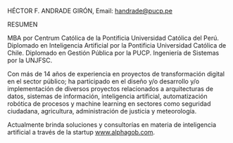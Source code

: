 HÉCTOR F. ANDRADE GIRÓN, Email: handrade@pucp.pe

RESUMEN

MBA por Centrum Católica de la Pontificia Universidad Católica del Perú. Diplomado en Inteligencia Artificial por la Pontificia Universidad Católica de Chile. Diplomado en Gestión Pública por la PUCP. Ingeniería de Sistemas por la UNJFSC.

Con más de 14 años de experiencia en proyectos de transformación digital en el sector público; ha participado en el diseño y/o desarrollo y/o implementación de diversos proyectos relacionados a arquitecturas de datos, sistemas de información, inteligencia artificial, automatización robótica de procesos y machine learning en sectores como seguridad ciudadana, agricultura, administración de justicia y meteorología.

Actualmente brinda soluciones y consultorías en materia de inteligencia artificial a través de la startup www.alphagob.com.

